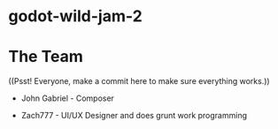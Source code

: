 # godot-wild-jam-2

# The Team
((Psst! Everyone, make a commit here to make sure everything works.))

* John Gabriel - Composer

* Zach777 - UI/UX Designer and does grunt work programming 
